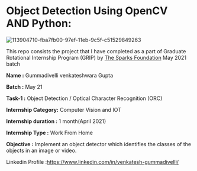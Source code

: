 # Object Detection Using OpenCV AND Python:
![113904710-fba7fb00-97ef-11eb-9c5f-c51529849263](https://user-images.githubusercontent.com/65329002/118939353-35326100-b96d-11eb-9ed2-12619cdd3636.png)


This repo consists the project that I have completed as a part of Graduate Rotational Internship Program (GRIP) by [The Sparks Foundation](https://www.thesparksfoundationsingapore.org/) May 2021 batch

**Name :**   Gummadivelli venkateshwara Gupta

**Batch :**  May 21

**Task-1 :**  Object Detection / Optical Character Recognition (ORC)

**Internship Category:** Computer Vision and IOT

**Internship duration :** 1 month(April 2021)

**Internship Type :** Work From Home

**Objective :**  Implement an object detector which identifies the classes of the objects in an image or video.



Linkedin Profile :https://www.linkedin.com/in/venkatesh-gummadivelli/             
